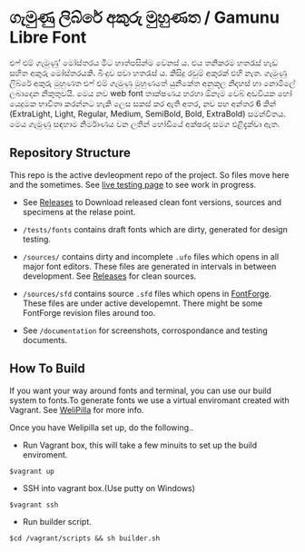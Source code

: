 ගැමුණු ලිබ්රේ අකුරු මුහුණත / Gamunu Libre Font
===================

එෆ් එම් ගැමුණු’ මෝස්තරය මීට හාත්පසින්ම වෙනස් ය. එය තනිකරම හතරැස් හැඩ සහිත අකුරු මෝස්තරයකි. බිංදුව පවා හතරැස් ය. කිසිදු රවුම් අකුරක් එහි නැත. ගැමුණු ලිබ්රේ අකුරු මුහුණත එෆ් එම් ගැමුණු මුහුණතේ යුනිකේත අනුකූල නිදහස් හා නොමිලේ ලබාදෙන නිකුතුවයි. මෙය නව web font තාක්ෂණය හරහා ඕනෑම වෙබ් අඩවියක හෝ යෙදුමක භාවිතා කරන්නට හැකි ලෙස සකස් කර ඇති අතර, නව පහ අන්තර 6 කින් (ExtraLight, Light, Regular, Medium, SemiBold, Bold, ExtraBold) සමන්විතය. මෙය ගැමුණු සඳහාම නිර්මාණය වන ලතින් හෝඩියේ අක්ෂරද සමග එළිදැක්වා ඇත.



## Repository Structure

This repo is the active devleopment repo of the project. So files move here and the sometimes. See [live testing page](http://mooniak.com/gemunu-libre-font/tests/) to see work in progress.

- See [Releases](https://github.com/mooniak/gemunu-libre-font/releases) to Download released clean font versions, sources and specimens at the relase point.

- `/tests/fonts` contains draft fonts which are dirty, generated for design testing.

- `/sources/` contains dirty and incomplete `.ufo` files which opens in all major font editors. These files are generated in intervals in between development. See [Releases](https://github.com/mooniak/gemunu-libre-font/releases) for clean sources.

- `/sources/sfd` contains source `.sfd` files which opens in [FontForge](http://fontforge.github.io/en-US/). These files are under active developemnt. There might be some FontForge revision files around too.

- See `/documentation` for screenshots, corrospondance and testing documents.



## How To Build 

If you want your way around fonts and terminal, you can use our build system to fonts.To generate fonts we use a virtual enviromant created with Vagrant. See [WeliPilla](https://github.com/mooniak/WeliPilla) for more info.

Once you have Welipilla set up, do the following..

- Run Vagrant box, this will take a few minuits to set up the build enviroment.

```shell
$vagrant up
```

- SSH into vagrant box.(Use putty on Windows)
```shell
$vagrant ssh
```

- Run builder script.
```shell
$cd /vagrant/scripts && sh builder.sh
```
